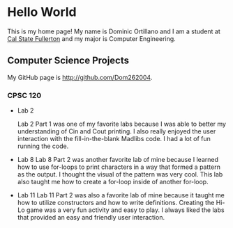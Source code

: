 # Hello World

This is my home page! My name is Dominic Ortillano and I am a student at [Cal State Fullerton](http://www.fullerton.edu/) and my major is Computer Engineering.

## Computer Science Projects

My GitHub page is http://github.com/Dom262004.

### CPSC 120

* Lab 2

    Lab 2 Part 1 was one of my favorite labs because I was able to better my 
    understanding of Cin and Cout printing. I also really enjoyed the user 
    interaction with the fill-in-the-blank Madlibs code. I had a lot of fun 
    running the code.

* Lab 8
    Lab 8 Part 2 was another favorite lab of mine because I learned how to
    use for-loops to print characters in a way that formed a pattern as the 
    output. I thought the visual of the pattern was very cool. This lab also
    taught me how to create a for-loop inside of another for-loop.

* Lab 11
    Lab 11 Part 2 was also a favorite lab of mine because it taught me how to 
    utilize constructors and how to write definitions. Creating the Hi-Lo
    game was a very fun activity and easy to play. I always liked the labs 
    that provided an easy and friendly user interaction.